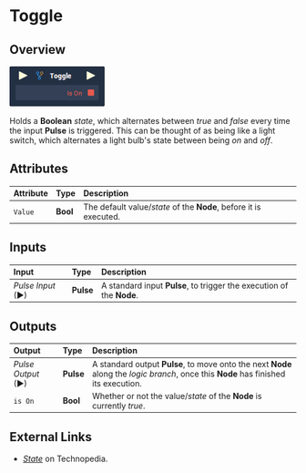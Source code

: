 # Toggle

## Overview

![](../.gitbook/assets/node-toggle.png)

Holds a **Boolean** _state_, which alternates between _true_ and _false_ every time the input **Pulse** is triggered. This can be thought of as being like a light switch, which alternates a light bulb's state between being _on_ and _off_.

## Attributes

| Attribute | Type | Description |
| :--- | :--- | :--- |
| `Value` | **Bool** | The default value/_state_ of the **Node**, before it is executed. |

## Inputs

| Input | Type | Description |
| :--- | :--- | :--- |
| _Pulse Input_ \(►\) | **Pulse** | A standard input **Pulse**, to trigger the execution of the **Node**. |

## Outputs

| Output | Type | Description |
| :--- | :--- | :--- |
| _Pulse Output_ \(►\) | **Pulse** | A standard output **Pulse**, to move onto the next **Node** along the _logic branch_, once this **Node** has finished its execution. |
| `is On` | **Bool** | Whether or not the value/_state_ of the **Node** is currently  _true_. |

## External Links

* [_State_](https://www.techopedia.com/definition/696/state-computer-science) on Technopedia.

